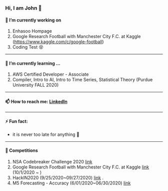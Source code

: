 ### Hi, I am John 👋

 #### 🔭 I’m currently working on 
 1. Enhasoo Hompage
 1. Google Research Football with Manchester City F.C. at Kaggle (https://www.kaggle.com/c/google-football)
 1. Coding Test :dizzy_face:
____
 #### 🌱 I’m currently learning ...
 1. AWS Certified Developer - Associate
 1. Compiler, Intro to AI, Intro to Time Series, Statistical Theory (Purdue University FALL 2020)
____
 #### 📫 How to reach me: [LinkedIn](https://www.linkedin.com/in/keun-jun-park-24b280b5/)
____
 #### ⚡ Fun fact: 
 * it is never too late for anything :raised_hands:
 ____
 #### 🚩 Competitions
 1. NSA Codebreaker Challenge 2020 [link](https://codebreaker.ltsnet.net/home) 
 1. Google Research Football with Manchester City F.C. at Kaggle [link](https://www.kaggle.com/c/google-football) (10/1/2020 ~ )
 1. HackIN2020 (9/25/2020~09/27/2020) [link](https://hackin2020.ctfd.io/rulestc) <!-- 20th out of 30 -->.
 1. M5 Forecasting - Accuracy (6/01/2020~06/30/2020) [link](https://www.kaggle.com/c/m5-forecasting-accuracy/overview/description) <!-- 2508th out of 5508 -->
<!--
**keunjunpark/keunjunpark** is a ✨ _special_ ✨ repository because its `README.md` (this file) appears on your GitHub profile.

Here are some ideas to get you started:

- 🔭 I’m currently working on ...
- 🌱 I’m currently learning ...
- 👯 I’m looking to collaborate on ...
- 🤔 I’m looking for help with ...
- 💬 Ask me about ...
- 📫 How to reach me: ...
- 😄 Pronouns: ...
- ⚡ Fun fact: ...
-->
